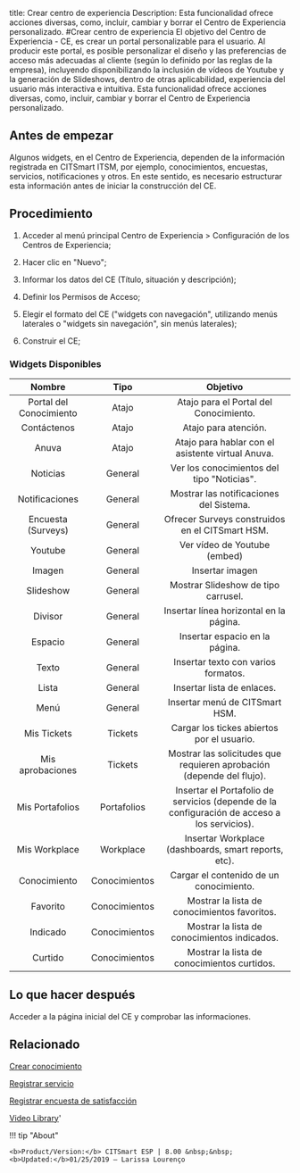 title:  Crear centro de experiencia 
Description: Esta funcionalidad ofrece acciones diversas, como, incluir, cambiar y borrar el Centro de Experiencia personalizado.
#Crear centro de experiencia
El objetivo del Centro de Experiencia - CE, es crear un portal personalizable para el usuario. Al producir este portal, es posible personalizar el diseño y las preferencias de acceso más adecuadas al cliente (según lo definido por las reglas de la empresa), incluyendo disponibilizando la inclusión de vídeos de Youtube y la generación de Slideshows, dentro de otras aplicabilidad, experiencia del usuario más interactiva e intuitiva.
Esta funcionalidad ofrece acciones diversas, como, incluir, cambiar y borrar el Centro de Experiencia personalizado.

Antes de empezar
----------------

Algunos widgets, en el Centro de Experiencia, dependen de la información
registrada en CITSmart ITSM, por ejemplo, conocimientos, encuestas, servicios,
notificaciones y otros. En este sentido, es necesario estructurar esta
información antes de iniciar la construcción del CE.

Procedimiento
-------------

1.  Acceder al menú principal Centro de Experiencia \> Configuración de los
    Centros de Experiencia;

2.  Hacer clic en "Nuevo";

3.  Informar los datos del CE (Título, situación y descripción);

4.  Definir los Permisos de Acceso;

5.  Elegir el formato del CE ("widgets con navegación", utilizando menús
    laterales o "widgets sin navegación", sin menús laterales);

6.  Construir el CE; 

### Widgets Disponibles

|        **Nombre**       |    **Tipo**   |                                         **Objetivo**                                         |
|:-----------------------:|:-------------:|:--------------------------------------------------------------------------------------------:|
| Portal del Conocimiento |     Atajo     |                            Atajo para el Portal del Conocimiento.                            |
|       Contáctenos       |     Atajo     |                                     Atajo para atención.                                     |
|          Anuva          |     Atajo     |                       Atajo para hablar con el asistente virtual Anuva.                      |
|         Noticias        |    General    |                          Ver los conocimientos del tipo "Noticias".                          |
|      Notificaciones     |    General    |                            Mostrar las notificaciones del Sistema.                           |
|    Encuesta (Surveys)   |    General    |                        Ofrecer Surveys construidos en el CITSmart HSM.                       |
|         Youtube         |    General    |                                 Ver vídeo de Youtube (embed)                                 |
|          Imagen         |    General    |                                        Insertar imagen                                       |
|        Slideshow        |    General    |                              Mostrar Slideshow de tipo carrusel.                             |
|         Divisor         |    General    |                            Insertar línea horizontal en la página.                           |
|         Espacio         |    General    |                                Insertar espacio en la página.                                |
|          Texto          |    General    |                              Insertar texto con varios formatos.                             |
|          Lista          |    General    |                                  Insertar lista de enlaces.                                  |
|           Menú          |    General    |                                Insertar menú de CITSmart HSM.                                |
|       Mis Tickets       |    Tickets    |                          Cargar los tickes abiertos por el usuario.                          |
|     Mis aprobaciones    |    Tickets    |             Mostrar las solicitudes que requieren aprobación (depende del flujo).            |
|     Mis Portafolios     |  Portafolios  | Insertar el Portafolio de servicios (depende de la configuración de acceso a los servicios). |
|      Mis Workplace      |   Workplace   |                     Insertar Workplace (dashboards, smart reports, etc).                     |
|       Conocimiento      | Conocimientos |                            Cargar el contenido de un conocimiento.                           |
|         Favorito        | Conocimientos |                         Mostrar la lista de conocimientos favoritos.                         |
|         Indicado        | Conocimientos |                         Mostrar la lista de conocimientos indicados.                         |
|         Curtido         | Conocimientos |                          Mostrar la lista de conocimientos curtidos.                         |


Lo que hacer después
--------------------

Acceder a la página inicial del CE y comprobar las informaciones.

Relacionado
---------------

[Crear conocimiento](/es-es/citsmart-esp-8/processes/knowledge/use/create-knowledge.html)

[Registrar servicio](/es-es/citsmart-esp-8/processes/portfolio-and-catalog/use/register-a-service.html)

[Registrar encuesta de satisfacción](/es-es/citsmart-esp-8/processes/portfolio-and-catalog/configuration/register-satisfaction-survey.html)

<i class='fa fa-youtube-play  fa-2x' style='color:#97ce17;vertical-align: middle;'> </i> [Video Library](https://www.youtube.com/playlist?list=PLB5qK2uzf2RPgNa5jacymoUrgZpi7MgdD)'

!!! tip "About"

    <b>Product/Version:</b> CITSmart ESP | 8.00 &nbsp;&nbsp;
    <b>Updated:</b>01/25/2019 – Larissa Lourenço

